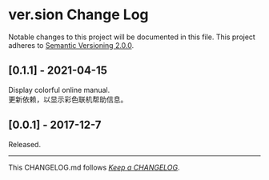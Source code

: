 #   ver.sion Change Log

Notable changes to this project will be documented in this file. This project adheres to [Semantic Versioning 2.0.0](http://semver.org/).

##	[0.1.1] - 2021-04-15

Display colorful online manual.  
更新依赖，以显示彩色联机帮助信息。

##	[0.0.1] - 2017-12-7

Released.

---
This CHANGELOG.md follows [*Keep a CHANGELOG*](http://keepachangelog.com/).
